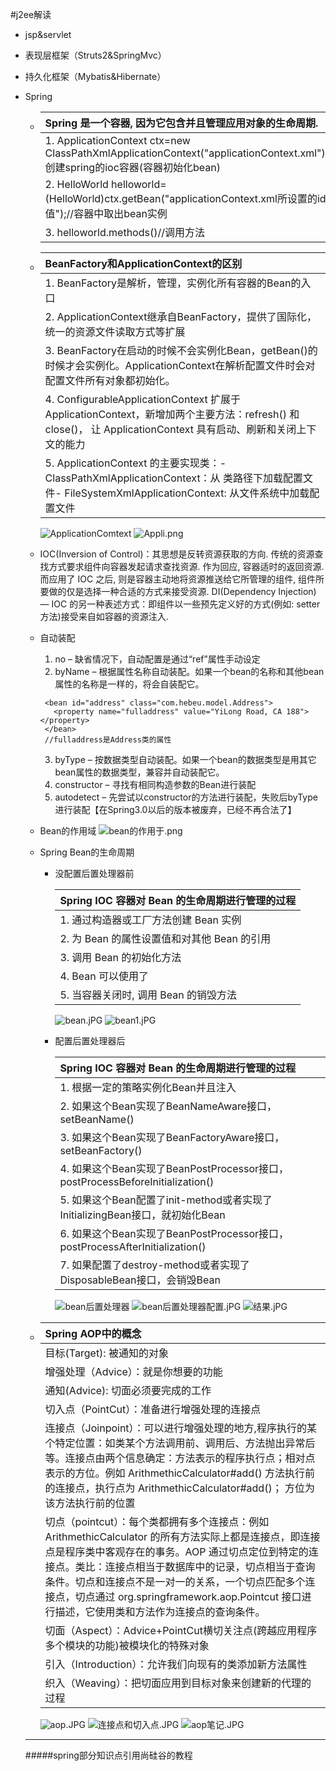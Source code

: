 #j2ee解读
 - jsp&servlet
 - 表现层框架（Struts2&SpringMvc）
 - 持久化框架（Mybatis&Hibernate）
 - Spring
    
   - |Spring 是一个容器, 因为它包含并且管理应用对象的生命周期.|
     | :--------  | 
     |1. ApplicationContext ctx=new ClassPathXmlApplicationContext("applicationContext.xml");//创建spring的ioc容器(容器初始化bean)|
     |2. HelloWorld helloworld=(HelloWorld)ctx.getBean("applicationContext.xml所设置的id值");//容器中取出bean实例|
     |3. helloworld.methods()//调用方法|

   - |BeanFactory和ApplicationContext的区别|
     | :--------  |  
     | 1. BeanFactory是解析，管理，实例化所有容器的Bean的入口|
 	 | 2. ApplicationContext继承自BeanFactory，提供了国际化，统一的资源文件读取方式等扩展|
 	 | 3. BeanFactory在启动的时候不会实例化Bean，getBean()的时候才会实例化。ApplicationContext在解析配置文件时会对配置文件所有对象都初始化。|
 	 | 4. ConfigurableApplicationContext 扩展于 ApplicationContext，新增加两个主要方法：refresh() 和 close()， 让 ApplicationContext 具有启动、刷新和关闭上下文的能力|
     | 5. ApplicationContext 的主要实现类：- ClassPathXmlApplicationContext：从 类路径下加载配置文件- FileSystemXmlApplicationContext: 从文件系统中加载配置文件|

      ![ApplicationComtext](ApplicationComtext.JPG)  ![Appli.png](Appli.png)
   - IOC(Inversion of Control)：其思想是反转资源获取的方向. 传统的资源查找方式要求组件向容器发起请求查找资源. 作为回应, 容器适时的返回资源. 而应用了 IOC 之后, 则是容器主动地将资源推送给它所管理的组件, 组件所要做的仅是选择一种合适的方式来接受资源. 
      DI(Dependency Injection) — IOC 的另一种表述方式：即组件以一些预先定义好的方式(例如: setter 方法)接受来自如容器的资源注入. 
   - 自动装配
      1. no – 缺省情况下，自动配置是通过“ref”属性手动设定
      2. byName – 根据属性名称自动装配。如果一个bean的名称和其他bean属性的名称是一样的，将会自装配它。
        ```
         <bean id="address" class="com.hebeu.model.Address">     
           <property name="fulladdress" value="YiLong Road, CA 188"></property>  
         </bean> 
         //fulladdress是Address类的属性
        ```
      3. byType – 按数据类型自动装配。如果一个bean的数据类型是用其它bean属性的数据类型，兼容并自动装配它。  
      4. constructor – 寻找有相同构造参数的Bean进行装配
      5. autodetect – 先尝试以constructor的方法进行装配，失败后byType进行装配【在Spring3.0以后的版本被废弃，已经不再合法了】
   - Bean的作用域
     ![bean的作用于.png](bean的作用于.png)
   - Spring Bean的生命周期
   
     - 没配置后置处理器前
   
       | Spring IOC 容器对 Bean 的生命周期进行管理的过程|
       | :--------  | 
       | 1. 通过构造器或工厂方法创建 Bean 实例|
       | 2. 为 Bean 的属性设置值和对其他 Bean 的引用|
       | 3. 调用 Bean 的初始化方法|
       | 4. Bean 可以使用了|
       | 5. 当容器关闭时, 调用 Bean 的销毁方法|
        ![bean.jPG](bean.JPG)   ![bean1.jPG](bean1.JPG)
     
     - 配置后置处理器后
     
       |Spring IOC 容器对 Bean 的生命周期进行管理的过程|
       | :--------  | 
       | 1. 根据一定的策略实例化Bean并且注入|
       | 2. 如果这个Bean实现了BeanNameAware接口，setBeanName()|
       | 3. 如果这个Bean实现了BeanFactoryAware接口，setBeanFactory()|
       | 4.	如果这个Bean实现了BeanPostProcessor接口，postProcessBeforeInitialization()|
       | 5. 如果这个Bean配置了init-method或者实现了InitializingBean接口，就初始化Bean|
       | 6. 如果这个Bean实现了BeanPostProcessor接口，postProcessAfterInitialization()|
       | 7. 如果配置了destroy-method或者实现了DisposableBean接口，会销毁Bean|
       
          ![bean后置处理器](bean后置处理器.JPG)   ![bean后置处理器配置.jPG](bean后置处理器配置.JPG) ![结果.jPG](结果.JPG)

   - |Spring AOP中的概念|
     | :--------  | 
     |目标(Target): 被通知的对象|
     |增强处理（Advice）：就是你想要的功能|
     |通知(Advice):  切面必须要完成的工作|
     |切入点（PointCut）：准备进行增强处理的连接点|
     |连接点（Joinpoint）：可以进行增强处理的地方,程序执行的某个特定位置：如类某个方法调用前、调用后、方法抛出异常后等。连接点由两个信息确定：方法表示的程序执行点；相对点表示的方位。例如 ArithmethicCalculator#add() 方法执行前的连接点，执行点为 ArithmethicCalculator#add()； 方位为该方法执行前的位置|
     |切点（pointcut）：每个类都拥有多个连接点：例如 ArithmethicCalculator 的所有方法实际上都是连接点，即连接点是程序类中客观存在的事务。AOP 通过切点定位到特定的连接点。类比：连接点相当于数据库中的记录，切点相当于查询条件。切点和连接点不是一对一的关系，一个切点匹配多个连接点，切点通过 org.springframework.aop.Pointcut 接口进行描述，它使用类和方法作为连接点的查询条件。|
     |切面（Aspect）：Advice+PointCut横切关注点(跨越应用程序多个模块的功能)被模块化的特殊对象|
     |引入（Introduction）：允许我们向现有的类添加新方法属性|
     |织入（Weaving）：把切面应用到目标对象来创建新的代理的过程|
     
      ![aop.JPG](aop.JPG)  ![连接点和切入点.JPG](连接点和切入点.JPG) ![aop笔记.JPG](aop笔记.JPG)
      
      
      
      
      
   -----------------------------------------------------
   
   #####spring部分知识点引用尚硅谷的教程
